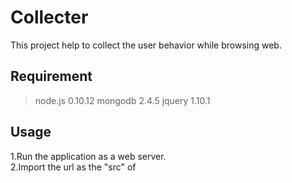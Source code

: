Collecter
=========
This project help to collect the user behavior while browsing web.




Requirement
---------
> node.js 0.10.12
> mongodb 2.4.5
> jquery 1.10.1



Usage
---------
  1.Run the application as a web server.<br/>
  2.Import the url as the "src" of <script> tag, e.g: \<script type="text/javascript" src="http://localhost:3000/javascripts/collector.js"\>\</script\><br/>
  3.Add the class: "collect-click" to the tag which your want to collect e.g: \<button id="hit1" class="collect-click"\>Click Me\</button\>

